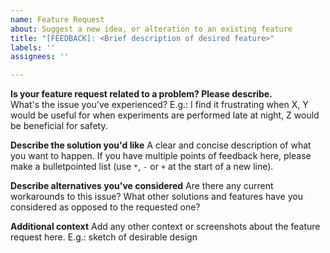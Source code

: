 ```yaml
---
name: Feature Request
about: Suggest a new idea, or alteration to an existing feature
title: "[FEEDBACK]: <Brief description of desired feature>"
labels: ''
assignees: ''

---
```


**Is your feature request related to a problem? Please describe.**  
What's the issue you've experienced? E.g.: I find it frustrating when X, Y would be useful for when experiments are performed late at night, Z would be beneficial for safety.

**Describe the solution you'd like**
A clear and concise description of what you want to happen. If you have multiple points of feedback here, please make a bulletpointed list (use `*`, `-` or `+` at the start of a new line).

**Describe alternatives you've considered**
Are there any current workarounds to this issue? What other solutions and features have you considered as opposed to the requested one?

**Additional context**
Add any other context or screenshots about the feature request here. E.g.: sketch of desirable design
